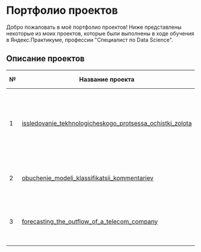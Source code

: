 # Портфолио проектов

Добро пожаловать в моё портфолио проектов! Ниже представлены некоторые из моих проектов, которые были выполнены в ходе обучения в Яндекс.Практикуме, профессии "Специалист по Data Science".

## Описание проектов

| № | Название проекта | Краткое описание | Используемые библиотеки | 
|---|------------------|-----------------|-------------------------|
| 1 | [issledovanie_tekhnologicheskogo_protsessa_ochistki_zolota](https://github.com/twix842/Portfolio/blob/main/Project_10/Project_10.ipynb) | Исследование технологического процесса очистки золота | Python, pandas, numpy, matplotlib, seaborn, IPython.display, DecisionTreeRegressor, RandomForestRegressor, LinearRegression, DummyRegressor, sklearn.model_selection, sklearn.metrics |
| 2 | [obuchenie_modeli_klassifikatsii_kommentariev](https://github.com/twix842/Portfolio/blob/main/Project_11/Project_11.ipynb) | Обучение модели классификации комментариев | Python, scikit-learn, LightGBM, CatBoost, pandas, numpy, matplotlib, nltk, spacy, tqdm |
| 3 | [forecasting_the_outflow_of_a_telecom_company](https://github.com/twix842/Portfolio/blob/main/forecasting_the_outflow_of_a_telecom_company/forecasting_the_outflow_of_a_telecom_company.ipynb) | Прогнозирование оттока телеком компании | Python, pandas, numpy, matplotlib, seaborn, pandas_profiling, sweetviz, scikit-learn, CatBoost, LightGBM, phik, pandarallel |
